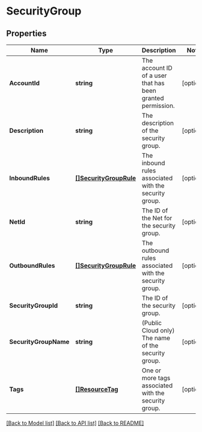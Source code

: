 # SecurityGroup

## Properties

Name | Type | Description | Notes
------------ | ------------- | ------------- | -------------
**AccountId** | **string** | The account ID of a user that has been granted permission. | [optional] 
**Description** | **string** | The description of the security group. | [optional] 
**InboundRules** | [**[]SecurityGroupRule**](SecurityGroupRule.md) | The inbound rules associated with the security group. | [optional] 
**NetId** | **string** | The ID of the Net for the security group. | [optional] 
**OutboundRules** | [**[]SecurityGroupRule**](SecurityGroupRule.md) | The outbound rules associated with the security group. | [optional] 
**SecurityGroupId** | **string** | The ID of the security group. | [optional] 
**SecurityGroupName** | **string** | (Public Cloud only) The name of the security group. | [optional] 
**Tags** | [**[]ResourceTag**](ResourceTag.md) | One or more tags associated with the security group. | [optional] 

[[Back to Model list]](../README.md#documentation-for-models) [[Back to API list]](../README.md#documentation-for-api-endpoints) [[Back to README]](../README.md)


